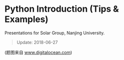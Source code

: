 # Python Introduction (Tips & Examples)

Presentations for Solar Group, Nanjing University.

> Update: 2018-06-27

(题图来自 www.digitalocean.com)
